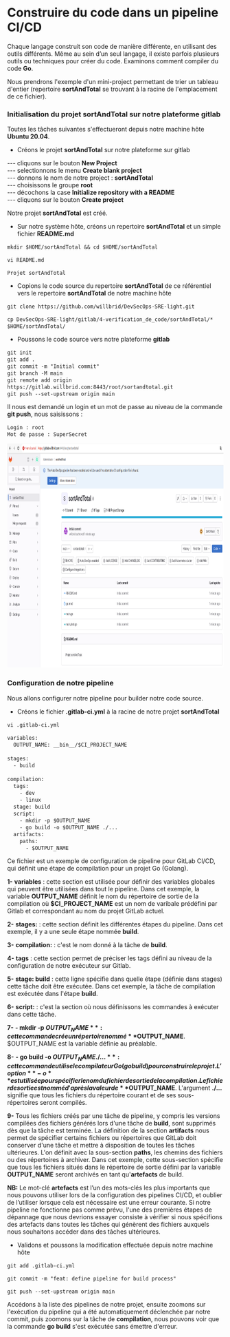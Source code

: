 # Construire du code dans un pipeline CI/CD

Chaque langage construit son code de manière différente, en utilisant des outils différents. Même au sein d’un seul langage, il existe parfois plusieurs outils ou techniques pour créer du code. Examinons comment compiler du code **Go**.

Nous prendrons l'exemple d'un mini-project permettant de trier un tableau d'entier (repertoire **sortAndTotal** se trouvant à la racine de l'emplacement de ce fichier).

### Initialisation du projet sortAndTotal sur notre plateforme gitlab

Toutes les tâches suivantes s'effectueront depuis notre machine hôte **Ubuntu 20.04**.

- Créons le projet **sortAndTotal** sur notre plateforme sur gitlab

--- cliquons sur le bouton **New Project** <br>
--- selectionnons le menu **Create blank project** <br>
--- donnons le nom de notre project : **sortAndTotal** <br>
--- choisissons le groupe **root** <br>
--- décochons la case **Initialize repository with a README** <br>
--- cliquons sur le bouton **Create project**

Notre projet **sortAndTotal** est créé.

- Sur notre système hôte, créons un repertoire **sortAndTotal** et un simple fichier **README.md**

```
mkdir $HOME/sortAndTotal && cd $HOME/sortAndTotal
```

```
vi README.md
```

```
Projet sortAndTotal
```

- Copions le code source du repertoire **sortAndTotal** de ce référentiel vers le repertoire **sortAndTotal** de notre machine hôte

```
git clone https://github.com/willbrid/DevSecOps-SRE-light.git
```

```
cp DevSecOps-SRE-light/gitlab/4-verification_de_code/sortAndTotal/* $HOME/sortAndTotal/
```

- Poussons le code source vers notre plateforme **gitlab**

```
git init
git add .
git commit -m "Initial commit"
git branch -M main
git remote add origin https://gitlab.willbrid.com:8443/root/sortandtotal.git
git push --set-upstream origin main
```

Il nous est demandé un login et un mot de passe au niveau de la commande **git push**, nous saisissons :

```
Login : root
Mot de passe : SuperSecret
```

<p align="center">
<img src="../images/init-gitlab-project.png" alt="init-gitlab-project.png" width="800" height="520" />
</p>


### Configuration de notre pipeline

Nous allons configurer notre pipeline pour builder notre code source.

- Créons le fichier **.gitlab-ci.yml** à la racine de notre projet **sortAndTotal**

```
vi .gitlab-ci.yml
```

```
variables:
  OUTPUT_NAME: __bin__/$CI_PROJECT_NAME

stages:
  - build

compilation:
  tags:
    - dev
    - linux
  stage: build
  script:
    - mkdir -p $OUTPUT_NAME
    - go build -o $OUTPUT_NAME ./...
  artifacts:
    paths:
      - $OUTPUT_NAME
```

Ce fichier est un exemple de configuration de pipeline pour GitLab CI/CD, qui définit une étape de compilation pour un projet Go (Golang).

**1-** **variables** : cette section est utilisée pour définir des variables globales qui peuvent être utilisées dans tout le pipeline. Dans cet exemple, la variable **OUTPUT_NAME** définit le nom du répertoire de sortie de la compilation où **$CI_PROJECT_NAME** est un nom de varibale prédéfini par Gitlab et correspondant au nom du projet GitLab actuel.

**2-** **stages:** : cette section définit les différentes étapes du pipeline. Dans cet exemple, il y a une seule étape nommée **build**.

**3-** **compilation:** : c'est le nom donné à la tâche de **build**.

**4-** **tags** : cette section permet de préciser les tags défini au niveau de la configuration de notre exécuteur sur Gitlab.

**5-** **stage: build** : cette ligne spécifie dans quelle étape (définie dans stages) cette tâche doit être exécutée. Dans cet exemple, la tâche de compilation est exécutée dans l'étape **build**.

**6-** **script:** : c'est la section où nous définissons les commandes à exécuter dans cette tâche.

**7-** **- mkdir -p $OUTPUT_NAME** : cette commande crée un répertoire nommé **$OUTPUT_NAME**. $OUTPUT_NAME est la variable définie au préalable.

**8-** **- go build -o $OUTPUT_NAME ./...** : cette commande utilise le compilateur Go (go build) pour construire le projet. L'option **-o** est utilisée pour spécifier le nom du fichier de sortie de la compilation. Le fichier de sortie est nommé d'après la valeur de **$OUTPUT_NAME**. L'argument **./...** signifie que tous les fichiers du répertoire courant et de ses sous-répertoires seront compilés.

**9-** Tous les fichiers créés par une tâche de pipeline, y compris les versions compilées des fichiers générés lors d'une tâche de **build**, sont supprimés dès que la tâche est terminée. La définition de la section **artifacts** nous permet de spécifier certains fichiers ou répertoires que GitLab doit conserver d'une tâche et mettre à disposition de toutes les tâches ultérieures. L'on définit avec la sous-section **paths**, les chemins des fichiers ou des répertoires à archiver. Dans cet exemple, cette sous-section spécifie que tous les fichiers situés dans le répertoire de sortie défini par la variable **OUTPUT_NAME** seront archivés en tant qu'**artefacts** de build.

**NB:** Le mot-clé **artefacts** est l’un des mots-clés les plus importants que nous pouvons utiliser lors de la configuration des pipelines CI/CD, et oublier de l’utiliser lorsque cela est nécessaire est une erreur courante. Si notre pipeline ne fonctionne pas comme prévu, l'une des premières étapes de dépannage que nous devrions essayer consiste à vérifier si nous spécifions des artefacts dans toutes les tâches qui génèrent des fichiers auxquels nous souhaitons accéder dans des tâches ultérieures.

- Validons et poussons la modification effectuée depuis notre machine hôte

```
git add .gitlab-ci.yml
```

```
git commit -m "feat: define pipeline for build process"
```

```
git push --set-upstream origin main
```

Accédons à la liste des pipelines de notre projet, ensuite zoomons sur l'exécution du pipeline qui a été automatiquement déclenchée par notre commit, puis zoomons sur la tâche de **compilation**, nous pouvons voir que la commande **go build** s'est exécutée sans émettre d'erreur.
